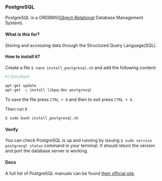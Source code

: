 ### PostgreSQL

PostgreSQL is a ORDBMS([Object-Relational](https://en.wikipedia.org/wiki/Object-relational_database) Database Management System).

#### What is this for?

Storing and accessing data through the Structured Query Language(SQL).

#### How to install it?

Create a file `$ nano install_postgresql.sh` and add the following content:

```bash
#!/bin/bash

apt-get update
apt-get -y install libpq-dev postgresql
```

To save the file press `CTRL + O` and then to exit press `CTRL + X`.

Then run it

```bash
$ sudo bash install_postgresql.sh
```

#### Verify

You can check PostgreSQL is up and running by issuing `$ sudo service postgresql status` command in your terminal. It should return the version and port the database server is working.

#### Docs

A full list of PostgreSQL manuals can be found [their official site](https://www.postgresql.org/docs/manuals/).
